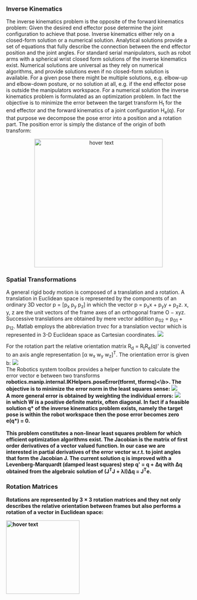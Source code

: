 <h3>Inverse Kinematics</h3>
The inverse kinematics problem is the opposite of the forward kinematics problem: Given the desired 
end effector pose determine the joint configuration to achieve that pose. Inverse kinematics either 
rely on a closed-form solution or a numerical solution. Analytical solutions provide a set of equations
that fully describe the connection between the end effector position and the joint angles. For standard
serial manipulators, such as robot arms with a spherical wrist closed form solutions of the inverse 
kinematics exist. Numerical solutions are universal as they rely on numerical algorithms, and provide
solutions even if no closed-form solution is available. For a given pose there might be multiple 
solutions, e.g. elbow-up and elbow-down posture, or no solution at all, e.g. if the end effector pose 
is outside the manipulators workspace. For a numerical solution the inverse kinematics problem is 
formulated as an optimization problem. In fact the objective is to minimize the error between the 
target transform H<sub>t</sub> for the end effector and the forward kinematics of a joint 
configuration H<sub>e</sub>(q). For that purpose we decompose the pose error into a position and a 
rotation part. The position error is simply the distance of the origin of both transform:
        

<p align="center">
  <img src="Figures/Coordinate Frames.JPG" width="350" title="hover text">
</p>    

<h3>Spatial Transformations</h3>
A general rigid body motion is composed of a translation and a rotation. A translation in Euclidean 
space is represented by the components of an ordinary 3D vector p = [p<sub>x</sub> p<sub>y</sub> p<sub>z</sub>]
in which the vector p = p<sub>x</sub>x + p<sub>y</sub>y + p<sub>z</sub>z. x, y, z are the unit vectors
of the frame axes of an orthogonal frame O − xyz. Successive translations are obtained by mere vector 
addition p<sub>02</sub> = p<sub>01</sub> + p<sub>12</sub>. Matlab employs the abbreviation <i>trvec</i>
for a translation vector which is represented in 3-D Euclidean space as Cartesian coordinates.
<img src="https://render.githubusercontent.com/render/math?math=e_p(q) = [e_x, e_y, e_z]^T = [p_{xt}-p_{xe}, p_{yt}-p_{ye}, p_{zt}-p_{ze}]^T "><br/>

For the rotation part the relative orientation matrix R<sub>d</sub> = R<sub>t</sub>R<sub>e</sub>(q)' 
is converted to an axis angle representation [α w<sub>x</sub> w<sub>y</sub> w<sub>z</sub>]<sup>T</sup>.
The orientation error is given b:
<img src="https://render.githubusercontent.com/render/math?math=e_w(q) = [e_{wx}, e_{wy}, e_{wz}]^T = [\alpha w_x,\alpha w_y,\alpha w_z]^T "><br/>
The Robotics system toolbox provides a helper function to calculate the error vector e between two
transforms <b>robotics.manip.internal.IKHelpers.poseError(tformt, tformq)<\b>. The objective is to
minimize the error norm in the least squares sense:
<img src="https://render.githubusercontent.com/render/math?math=min \frac{1}{2}||e(q)|| = min \frac{1}{2}(e_x^2 %2B e_y^2 %2B e_z^2 %2B e_{xw}^2 %2B e_{wy}^2 %2B e_{wz}^2)"><br/>
A more general error is obtained by weighting the individual errors:
<img src="https://render.githubusercontent.com/render/math?math=min \frac{1}{2}e_w(q) = min \frac{1}{2} e'We"><br/>
in which W is a positive definite matrix, often diagonal. In fact if a feasible solution q* of the 
inverse kinematics problem exists, namely the target pose is within the robot workspace then the pose
 error becomes zero e(q*) = 0.<br><br/>
This problem constitutes a non-linear least squares problem for which efficient optimization
algorithms exist. The Jacobian is the matrix of first order derivatives of a vector valued function.
In our case we are interested in partial derivatives of the error vector w.r.t. to joint angles that
form the Jacobian J. The current solution q is improved with a Levenberg-Marquardt (damped least 
squares) step q' = q + ∆q with ∆q obtained from the algebraic solution of (J<sup>T</sup>J + λI)∆q =
J<sup>T</sup>e.




<h3>Rotation Matrices</h3>
Rotations are represented by 3 × 3 rotation matrices and they not only describes the relative 
orientation between frames but also performs a rotation of a vector in Euclidean space:
<p align="left">
  <img src="Figures/Rotation Matrix.JPG" width="200" title="hover text">
</p>